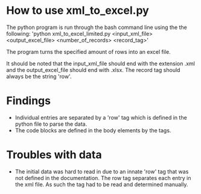 # How to use xml_to_excel.py
The python program is run through the bash command line using the the following: 
'python xml_to_excel_limited.py <input_xml_file> <output_excel_file> <number_of_records> <record_tag>'

The program turns the specified amount of rows into an excel file.

It should be noted that the input_xml_file should end with the extension .xml and the output_excel_file should end with .xlsx. The record tag should always be the string 'row'.

# Findings
- Individual entries are separated by a 'row' tag which is defined in the python file to parse the data.
- The code blocks are defined in the body elements by the <code></code> tags.

# Troubles with data
- The initial data was hard to read in due to an innate 'row' tag that was not defined in the documentation. The row tag separates each entry in the xml file. As such the tag had to be read and determined manually.
